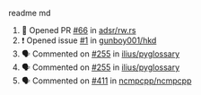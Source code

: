 readme md


<!--START_SECTION:activity--> 
1. 💪 Opened PR [#66](https://github.com/adsr/rw.rs/pull/66) in [adsr/rw.rs](https://github.com/adsr/rw.rs)
2. ❗️ Opened issue [#1](https://github.com/gunboy001/hkd/issues/1) in [gunboy001/hkd](https://github.com/gunboy001/hkd)
3. 🗣 Commented on [#255](https://github.com/ilius/pyglossary/issues/255) in [ilius/pyglossary](https://github.com/ilius/pyglossary)
4. 🗣 Commented on [#255](https://github.com/ilius/pyglossary/issues/255) in [ilius/pyglossary](https://github.com/ilius/pyglossary)
5. 🗣 Commented on [#411](https://github.com/ncmpcpp/ncmpcpp/issues/411) in [ncmpcpp/ncmpcpp](https://github.com/ncmpcpp/ncmpcpp)
<!--END_SECTION:activity-->
